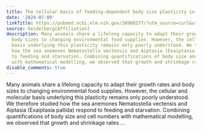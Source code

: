 ```yaml
---
title: The cellular basis of feeding-dependent body size plasticity in sea anemones
date: '2024-07-09'
linkTitle: https://pubmed.ncbi.nlm.nih.gov/38980277/?utm_source=curl&utm_medium=rss&utm_campaign=pubmed-2&utm_content=1FakS-2QOkCT8HsMOQP1bCRQ4YzyumYOmxmF0moLsQ3dFB1E9V&fc=20220326224207&ff=20240709184535&v=2.18.0.post9+e462414
source: heidelberg[Affiliation]
description: Many animals share a lifelong capacity to adapt their growth rates and
  body sizes to changing environmental food supplies. However, the cellular and molecular
  basis underlying this plasticity remains only poorly understood. We therefore studied
  how the sea anemones Nematostella vectensis and Aiptasia (Exaiptasia pallida) respond
  to feeding and starvation. Combining quantifications of body size and cell numbers
  with mathematical modelling, we observed that growth and shrinkage rates ...
disable_comments: true
---
```

Many animals share a lifelong capacity to adapt their growth rates and body sizes to changing environmental food supplies. However, the cellular and molecular basis underlying this plasticity remains only poorly understood. We therefore studied how the sea anemones Nematostella vectensis and Aiptasia (Exaiptasia pallida) respond to feeding and starvation. Combining quantifications of body size and cell numbers with mathematical modelling, we observed that growth and shrinkage rates ...